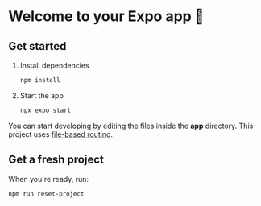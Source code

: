 # Welcome to your Expo app 👋

## Get started

1. Install dependencies

   ```bash
   npm install
   ```

2. Start the app

   ```bash
   npx expo start
   ```


You can start developing by editing the files inside the **app** directory. This project uses [file-based routing](https://docs.expo.dev/router/introduction).

## Get a fresh project

When you're ready, run:

```bash
npm run reset-project
```


